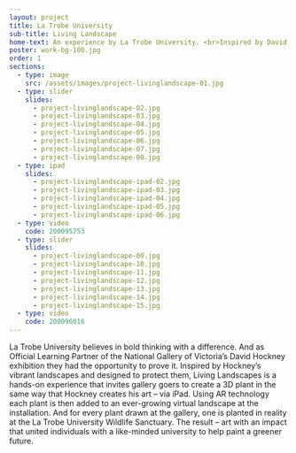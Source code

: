 ```yaml
---
layout: project
title: La Trobe University
sub-title: Living Landscape
home-text: An experience by La Trobe University. <br>Inspired by David Hockney.
poster: work-bg-100.jpg
order: 1
sections:
  - type: image
    src: /assets/images/project-livinglandscape-01.jpg
  - type: slider
    slides:
      - project-livinglandscape-02.jpg
      - project-livinglandscape-03.jpg
      - project-livinglandscape-04.jpg
      - project-livinglandscape-05.jpg
      - project-livinglandscape-06.jpg
      - project-livinglandscape-07.jpg
      - project-livinglandscape-08.jpg
  - type: ipad
    slides:
      - project-livinglandscape-ipad-02.jpg
      - project-livinglandscape-ipad-03.jpg
      - project-livinglandscape-ipad-04.jpg
      - project-livinglandscape-ipad-05.jpg
      - project-livinglandscape-ipad-06.jpg
  - type: video
    code: 200095753
  - type: slider
    slides:
      - project-livinglandscape-09.jpg
      - project-livinglandscape-10.jpg
      - project-livinglandscape-11.jpg
      - project-livinglandscape-12.jpg
      - project-livinglandscape-13.jpg
      - project-livinglandscape-14.jpg
      - project-livinglandscape-15.jpg
  - type: video
    code: 200096016
---
```



La Trobe University believes in bold thinking with a difference. And as Official Learning Partner of the National Gallery of Victoria’s David Hockney exhibition they had the opportunity to prove it. Inspired by Hockney’s vibrant landscapes and designed to protect them, Living Landscapes is a hands-on experience that invites gallery goers to create a 3D plant in the same way that Hockney creates his art – via iPad. Using AR technology each plant is then added to an ever-growing virtual landscape at the installation. And for every plant drawn at the gallery, one is planted in reality at the La Trobe University Wildlife Sanctuary.  The result – art with an impact that united individuals with a like-minded university to help paint a greener future.
